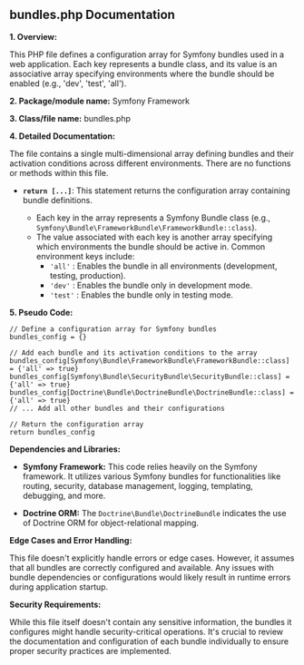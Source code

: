 ## bundles.php Documentation

**1. Overview:**

This PHP file defines a configuration array for Symfony bundles used in a web application. Each key represents a bundle class, and its value is an associative array specifying environments where the bundle should be enabled (e.g., 'dev', 'test', 'all'). 

**2. Package/module name:**  Symfony Framework

**3. Class/file name:** bundles.php

**4. Detailed Documentation:**


The file contains a single multi-dimensional array defining bundles and their activation conditions across different environments. There are no functions or methods within this file.

* **`return [...]`**: This statement returns the configuration array containing bundle definitions. 

   - Each key in the array represents a Symfony Bundle class (e.g., `Symfony\Bundle\FrameworkBundle\FrameworkBundle::class`).
   - The value associated with each key is another array specifying which environments the bundle should be active in.  Common environment keys include:
      - `'all'` : Enables the bundle in all environments (development, testing, production).
      - `'dev'` : Enables the bundle only in development mode.
      - `'test'` : Enables the bundle only in testing mode.

**5. Pseudo Code:**


```
// Define a configuration array for Symfony bundles
bundles_config = {}

// Add each bundle and its activation conditions to the array
bundles_config[Symfony\Bundle\FrameworkBundle\FrameworkBundle::class] = {'all' => true} 
bundles_config[Symfony\Bundle\SecurityBundle\SecurityBundle::class] = {'all' => true}
bundles_config[Doctrine\Bundle\DoctrineBundle\DoctrineBundle::class] = {'all' => true}
// ... Add all other bundles and their configurations

// Return the configuration array
return bundles_config 
```



**Dependencies and Libraries:**


* **Symfony Framework:** This code relies heavily on the Symfony framework. It utilizes various Symfony bundles for functionalities like routing, security, database management, logging, templating, debugging, and more.  

* **Doctrine ORM:** The `Doctrine\Bundle\DoctrineBundle` indicates the use of Doctrine ORM for object-relational mapping. 


**Edge Cases and Error Handling:**



This file doesn't explicitly handle errors or edge cases. However, it assumes that all bundles are correctly configured and available. Any issues with bundle dependencies or configurations would likely result in runtime errors during application startup.

 **Security Requirements:**



While this file itself doesn't contain any sensitive information, the bundles it configures might handle security-critical operations. It's crucial to review the documentation and configuration of each bundle individually to ensure proper security practices are implemented. 


